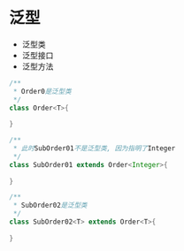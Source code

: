 # 泛型

+ 泛型类
+ 泛型接口
+ 泛型方法

```java
/**
 * Order0是泛型类
 */
class Order<T>{
    
}

/**
 * 此时SubOrder01不是泛型类, 因为指明了Integer
 */
class SubOrder01 extends Order<Integer>{
    
}

/**
 * SubOrder02是泛型类
 */
class SubOrder02<T> extends Order<T>{
    
}
```

